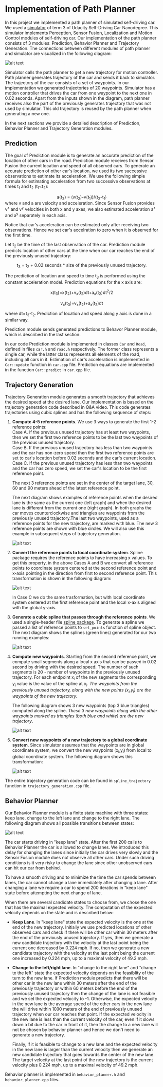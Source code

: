 [//]: # (Image References)

[image0]: ./images/overview.png "Architecture"
[image1]: ./images/trajectory1.png "Trajectory1"
[image2]: ./images/trajectory2.png "Trajectory2"
[image3]: ./images/trajectory3.png "Trajectory3"
[image4]: ./images/trajectory4.png "Trajectory4"
[image5]: ./images/trajectory5.png "Trajectory5"
[image6]: ./images/fsm.png "fsm"

# Implementation of Path Planner

In this project we implemented a path planner of simulated self-driving car. We used a [simulator](https://github.com/udacity/self-driving-car-sim/releases/tag/T3_v1.2) of term 3 of Udacity Self-Driving Car Nanodegree. This simulator implements Perception, Sensor Fusion, Localization and Motion Control modules of self-driving car.
Our implementation of the path planner consists of 3 modules: 
Prediction, Behavior Planner and Trajectory Generation. The connections between different modules of path planner and simulator are visualized in the following diagram:

![alt text][image0]

Simulator calls the path planner to get a new trajectory for motion controller. Path planner generates trajectory of the car and sends it back to simulator. The trajectory of the car consists of a set of waypoints. In our implementation we generated trajectories of 20 waypoints. Simulator has a motion controller that drives the car from one waypoint to the next one in 0.02 seconds. Apart from the inputs shown in the diagram, path planner receives also the part of the previously generates trajectory that was not used by simulator. This old trajectory is reused by the path planner when generating a new one.

In the next sections we provide a detailed description of Prediction, Behavior Planner and Trajectory Generation modules. 

## Prediction
The goal of Prediction module is to generate an accurate prediction of the location of other cars in the road. Prediction module receives from Sensor Fusion the current location and speed of all observed cars. To generate an accurate prediction of other car's location, we used its two successive observations to estimate its acceleration. We use the following simple formula for estimating acceleration from two successive observations at times t<sub>1</sub> and t<sub>2</sub> (t<sub>1</sub><t<sub>2</sub>): 
<center>
a(t<sub>2</sub>) = (v(t<sub>2</sub>)-v(t<sub>1</sub>))/(t<sub>2</sub>-t<sub>1</sub>)
</center>  
where v and a are velocity and acceleration. Since Sensor Fusion provides v<sup>x</sup> and v<sup>y</sup> velocities in both x and y axes, we also estimated acceleration a<sup>x</sup> and a<sup>y</sup> separately in each axis. 

Notice that car's acceleration can be estimated only after receiving two observations. Hence we set car's accelration to zero when it is observed for the first time.

Let t<sub>2</sub> be the time of the last observation of the car. Prediction module predicts location of other cars at the time when our car reaches the end of the previously unused trajectory: 

<center>
t<sub>3</sub> = t<sub>2</sub> + 0.02 seconds * size of the previously unused trajectory.
</center>

The prediction of location and speed to time t<sub>3</sub> is performed using the constant acceleration model. Prediction equations for the x axis are:
<center>
x(t<sub>3</sub>)=x(t<sub>2</sub>)+v<sub>x</sub>(t<sub>2</sub>)dt+a<sub>x</sub>(t<sub>2</sub>)dt<sup>2</sup>/2    

v<sub>x</sub>(t<sub>3</sub>)=v<sub>x</sub>(t<sub>2</sub>)+a<sub>x</sub>(t<sub>2</sub>)dt
</center>
where dt=t<sub>3</sub>-t<sub>2</sub>. Prediction of location and speed along y axis is done in a similar way. 

Prediction module sends generated predictions to Behavor Planner module, which is described in the last section. 

In our code Prediction module is implemented in classes `Car` and `Road`, defined in files `car.h` and `road.h` respectively. The former class represents a single car, while the latter class represents all elements of the road, including all cars in it. Estimation of car's acceleration is implemented in `Car::update` function in `car.cpp` file. Prediction equations are implemented in the function `Car::predict` in `car.cpp` file. 

## Trajectory Generation

Trajectory Generation module generates a smooth trajectory that achieves the desired speed at the desired lane. Our implementation is based on the trajectory generation code described in Q&A video. This code generates trajectories using cubic splines and has the following sequence of steps:      

1. **Compute 4-5 reference points**. We use 3 ways to generate the first 1-2 reference points:  
    Case A. If the previous unused trajectory has at least two waypoints, then we set the first two reference points to be the last two waypoints of the previous unused trajectory.    
    Case B. If the previous unused trajectory has less than two waypoints and the car has non-zero speed then the first two reference points are set to car's location before 0.02 seconds and the car's current location.   
    Case C. If the previous unused trajectory has less than two waypoints and the car has zero speed, we set the car's location to be the first reference point.  

   The next 3 reference points are set in the center of the target lane, 30, 60 and 90 meters ahead of the latest reference point.

   The next diagram shows examples of reference points when the desired lane is the same as the current one (left graph) and when the desired lane is different from the current one (right graph). In both graphs the car moves counterclockwise and triangles are waypoints from the previously unused trajectory.The last two waypoints, used as a reference points for the new trajectory, are marked with blue. The new 3 reference points are shown with blue circles. We will also use this example in subsequent steps of trajectory generation. 

   ![alt text][image1]

2. **Convert the reference points to local coordinate system**. Spline package requires the reference points to have increasing x values. To get this property, in the above Cases A and B we convert all reference points to coordinate system centered at the second reference point and x-axis pointing in the direction from first to second reference point. This transformation is shown in the following diagram:

    ![alt text][image2]

    In Case C we do the same trasformation, but with local coordinate system centered at the first reference point and the local x-axis aligned with the global y-axis. 

3. **Generate a cubic spline that passes through the reference points**. We used a single-header file [spline package](https://github.com/ttk592/spline). To generate a spline we passed a list of reference points to `set_points` function of spline object. The next diagram shows the splines (green lines) generated for our two running examples:

    ![alt text][image3]

4. **Compute new waypoints**. Starting from the second reference point, we compute small segments along a local x axis that can be passed in 0.02 second by driving with the desired speed. The number of such segments is 20 - number of waypoints in the previously unused trajectory. For each endpoint x<sub>i</sub> of the new segments the corresponding y<sub>i</sub> value is the value of the spline at x<sub>i</sub>. _The waypoints from the previously unused trajectory, along with the new points (x<sub>i</sub>,y<sub>i</sub>) are the waypoints of the new trajectory_.

    The following diagram shows 3 new waypoints (top 3 blue triangles) computed along the spline. _These 3 new waypoints along with the other waypoints marked as triangles (both blue and white) are the new trajectory_.

    ![alt text][image4]

5. **Convert new waypoints of a new trajectory to a global coordinate system**. Since simulator assumes that the waypoints are in global coordinate system, we convert the new waypoints (x<sub>i</sub>,y<sub>i</sub>) from local to global coordinate system. The following diagram shows this transformation: 

    ![alt text][image5] 

The entire trajectory generation code can be found in `spline_trajectory` function in `trajectory_generation.cpp` file.

## Behavior Planner

Our Behavior Planner module is a finite state machine with three states: keep lane, change to the left lane and change to the right lane. The following diagram shows all possible transitions between states:

![alt text][image6]

The car starts driving in "keep lane" state. After the first 200 calls to Behavior Planner the car is allowed to change lanes. We introduced this delay for changing the lanes since initially the car drives very slowly and the Sensor Fusion module does not observe all other cars. Under such driving conditions is it very risky to change the lane since other unobserved cars can hit our car from behind. 

To have a smooth driving and to minimize the time the car spends between lanes, the car cannot change a lane immediately after changing a lane. After changing a lane we require a car to spend 200 iterations in "keep lane" state before attempting the next change of lane. 

When there are several candidate states to choose from, we chose the one that has the maximal expected velocity. The computation of the expected velocity depends on the state and is described below:

* **Keep Lane**. In "keep lane" state the expected velocity is the one at the end of the new trajectory. Initially we use predicted locations of other observed cars and check if there will be other car within 30 meters after the end of the previously unused trajectory. If yes, then we generate a new candidate trajectory with the velocity at the last point being the current one decreased by 0.224 mph. If no, then we generate a new candidate trajectory with the velocity at the last point being the current one increased by 0.224 mph, up to a maximal velocity of 49.2 mph. 

* **Change to the left/right lane**. In "change to the right lane" and "change to the left" state the expected velocity depends on the feasiblity of the turn to the new lane. If Prediction module predicts that there will be other car in the new lane within 30 meters after the end of the previously trajectory or within 60 meters before the end of the previously unused trajectory then the change of the lane is not feasible and we set the expected velocity to -1. Otherwise, the expected velocity in the new lane is the average speed of the other cars in the new lane the will drive within 1000 meters of the end of previously unused trajectory when our car reaches that point. If the expected velocity in the new lane is less than the current velocity of the car, even if it slows down a bit due to the car in front of it, then the change to a new lane will not be chosen by behavior planner and hence we don't need to generate a new trajectory. 

    Finally, if it is feasible to change to a new lane and the expected velocity in the new lane is larger than the current velocity then we generate an new candidate trajectory that goes towards the center of the new lane. The target velocity at the last point of the new trajectory is the current velocity plus 0.224 mph, up to a maximal velocity of 49.2 mph.  

Behavior planner is implemented in `behavior_planner.h` and `behavior_planner.cpp` files. 